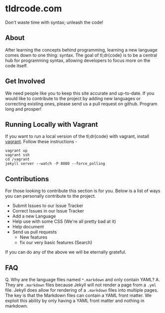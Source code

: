 tldrcode.com
============

Don't waste time with syntax; unleash the code!

## About
After learning the concepts behind programming, learning a new language comes
down to one thing: syntax. The goal of tl;dr{code} is to be a central hub for
programming syntax, allowing developers to focus more on the code itself.

## Get Involved
We need people like you to keep this site accurate and up-to-date. If you would
like to contribute to the project by adding new languages or correcting existing
ones, please send us a pull request on github. Program long and prosper!

## Running Locally with Vagrant
If you want to run a local version of the tl;dr{code} with vagrant, install
[vagrant](https://www.vagrantup.com/). Follow these instructions - 

    vagrant up
    vagrant ssh
    cd /vagrant
    jekyll server --watch -P 8080 --force_polling

Contributions
-------------
For those looking to contribute this section is for you. Below is a list of ways
you can personally contribute to the project.

- Submit Issues to our Issue Tracker
- Correct Issues in our Issue Tracker
- Add a new Language
- Help use with some CSS (We're all pretty bad at it)
- Help document
- Send us pull requests
  - New features
  - fix our very basic features (Search)

If you can do any of the above we will be eternally grateful.

FAQ
---
Q. Why are the language files named `*.markdown` and only contain YAML?
A. They are `.markdown` files because Jekyll will not render a page from a `.yml` file. Jekyll does allow for rendering of a `.markdown` files into multiple pages. The key is that the Markdown files can contain a YAML front matter. We exploit this ability by only having a YAML front matter and nothing in markdown.
